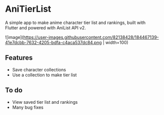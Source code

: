 # AniTierList

A simple app to make anime character tier list and rankings, built with Flutter and powered with AniList API v2.

![image](https://user-images.githubusercontent.com/82138428/184467139-41e7dcbb-7632-4205-bdfa-c4aca537dc84.png | width=100)

## Features
- Save character collections 
- Use a collection to make tier list

## To do
- View saved tier list and rankings
- Many bug fixes

